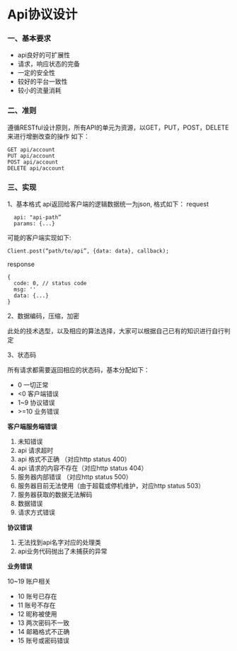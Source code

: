 # Api协议设计

### 一、基本要求

- api良好的可扩展性
- 请求，响应状态的完备
- 一定的安全性
- 较好的平台一致性
- 较小的流量消耗

### 二、准则

遵循RESTful设计原则，所有API的单元为资源，以GET，PUT，POST，DELETE来进行增删改查的操作
如下：

```
GET api/account
PUT api/account
POST api/account
DELETE api/account
```

### 三、实现

1、基本格式
api返回给客户端的逻辑数据统一为json, 格式如下：
request

```
  api: "api-path”
  params: {...}
```

可能的客户端实现如下:

```
Client.post(“path/to/api”, {data: data}, callback);
```

response

```
{
  code: 0, // status code
  msg: ''
  data: {...}
} 
```

2、数据编码，压缩，加密

此处的技术选型，以及相应的算法选择，大家可以根据自己已有的知识进行自行判定
  
3、状态码

所有请求都需要返回相应的状态码，基本分配如下：

- 0 一切正常
- <0 客户端错误
- 1~9 协议错误
- \>=10 业务错误

**客户端服务端错误**

1. 未知错误    
2. api 请求超时    
3. api 格式不正确 （对应http status 400）
4. api 请求的内容不存在（对应http status 404）
5. 服务器内部错误 （对应http status 500）
6. 服务器目前无法使用（由于超载或停机维护，对应http status 503）
7. 服务器获取的数据无法解码 
8. 数据错误
9. 请求方式错误

**协议错误**

1. 无法找到api名字对应的处理类
2. api业务代码抛出了未捕获的异常

**业务错误**

10~19 账户相关

- 10 账号已存在
- 11 账号不存在
- 12 昵称被使用
- 13 两次密码不一致
- 14 邮箱格式不正确
- 15 账号或密码错误
